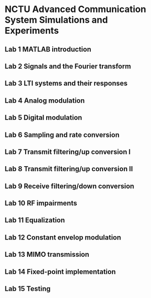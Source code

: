 # NCTU Advanced Communication System Simulations and Experiments
## Lab 1 MATLAB introduction
## Lab 2 Signals and the Fourier transform 
## Lab 3 LTI systems and their responses 
## Lab 4 Analog modulation 
## Lab 5 Digital modulation 
## Lab 6 Sampling and rate conversion 
## Lab 7 Transmit filtering/up conversion I 
## Lab 8 Transmit filtering/up conversion II
## Lab 9 Receive filtering/down conversion
## Lab 10 RF impairments
## Lab 11 Equalization 
## Lab 12 Constant envelop modulation 
## Lab 13 MIMO transmission
## Lab 14 Fixed-point implementation
## Lab 15 Testing
